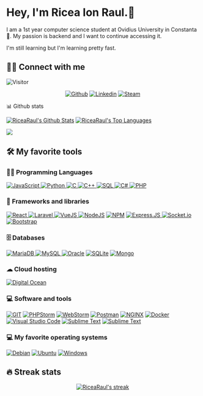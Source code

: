 # Hey, I'm Ricea Ion Raul.🙋‍

I am a 1st year computer science student at Ovidius University in Constanta 🌊. My passion is backend and I want to continue accessing it.

I'm still learning but I'm learning pretty fast.

## 🙋‍♂️ Connect with me
![Visitor](https://visitor-badge.laobi.icu/badge?page_id=RiceaRaul)
<!-- Badges template - https://github.com/badges/shields -->
<p align="center">
    <a href="https://github.com/RiceaRaul">
        <img alt="Github"
             src="https://img.shields.io/badge/GitHub-100000?style=for-the-badge&logo=github&logoColor=white"></a>
    <a href="https://www.linkedin.com/in/ricearaul/">
        <img alt="Linkedin"
             src="https://img.shields.io/badge/LinkedIn-0077B5?style=for-the-badge&logo=linkedin&logoColor=white"></a>
    <a href="https://steamcommunity.com/RiceaRaul">
        <img alt="Steam"
             src="https://img.shields.io/badge/Steam-000000?style=for-the-badge&logo=steam&logoColor=white"></a>
</p>
📊 Github stats
<p>
    <a align="center" href="https://github-readme-stats.vercel.app/api?username=RiceaRaul&show_icons=true&count_private=true&theme=react&hide_border=true&bg_color=1F222E&title_color=F85D7F&icon_color=F8D866"><img alt="RiceaRaul's Github Stats"
                    src="https://github-readme-stats.vercel.app/api?username=RiceaRaul&show_icons=true&count_private=true&theme=react&hide_border=true&bg_color=1F222E&title_color=F85D7F&icon_color=F8D866" /></a>
  <a align="center" href="https://github-readme-stats.vercel.app/api/top-langs/?username=RiceaRaul&langs_count=8&layout=compact&theme=react&hide_border=true&bg_color=1F222E&title_color=F85D7F&icon_color=F8D866">
    <img alt="RiceaRaul's Top Languages" src="https://github-readme-stats.vercel.app/api/top-langs/?username=RiceaRaul&langs_count=8&layout=compact&theme=react&hide_border=true&bg_color=1F222E&title_color=F85D7F&icon_color=F8D866" /></a>
</p>

<p>
  <a align="center" href="#">
    <img src="https://github-profile-trophy.vercel.app/?username=RiceaRaul&theme=monokai&column=8&no-frame=true&no-bg=true">
  </a>
</p>

## 🛠️ My favorite tools

### 👨‍💻 Programming Languages
<p>
    <a href="#">
        <img alt="JavaScript"
             src="https://img.shields.io/badge/JavaScript-323330?style=for-the-badge&logo=javascript&logoColor=F7DF1E" />
	</a>
    <a href="#">
        <img alt="Python"
             src="https://img.shields.io/badge/Python-3776AB?style=for-the-badge&logo=python&logoColor=white" />
	</a>
    <a href="#">
        <img alt="C"
             src="https://img.shields.io/badge/c-%2300599C.svg?style=for-the-badge&logo=c&logoColor=white" />
	</a>
    <a href="#">
        <img alt="C++"
             src="https://img.shields.io/badge/c++-%2300599C.svg?style=for-the-badge&logo=c%2B%2B&logoColor=white" />
	</a>
    <a href="#">
        <img alt="SQL"
             src="https://img.shields.io/badge/SQL%20-%23025E8C.svg?style=for-the-badge&logo=amazon-dynamodb&logoColor=white" />
	</a>
    <a href="#">
        <img alt="C#"
             src="https://img.shields.io/badge/C%23-239120?style=for-the-badge&logo=c-sharp&logoColor=white" />
	</a>
    <a href="#">
        <img alt="PHP"
             src="https://img.shields.io/badge/PHP-777BB4?style=for-the-badge&logo=php&logoColor=white" />
	</a>
</p>


### 🧰 Frameworks and libraries

<p>
    <a href="#">
        <img alt="React"
             src="https://img.shields.io/badge/React-20232A?style=for-the-badge&logo=laravel&logoColor=61DAFB"/>
	</a>
   <a href="#">
        <img alt="Laravel"
             src="https://img.shields.io/badge/Laravel-FF2D20?style=for-the-badge&logo=react&logoColor=61DAFB"/>
	</a>
    <a href="#">
        <img alt="VueJS"
             src="https://img.shields.io/badge/Vue.js-35495E?style=for-the-badge&logo=vuedotjs&logoColor=4FC08D"/>
	</a>
    <a href="#">
        <img alt="NodeJS"
             src="https://img.shields.io/badge/Node.js-339933?style=for-the-badge&logo=nodedotjs&logoColor=white"></a>
    <a href="#">
        <img alt="NPM"
             src="https://img.shields.io/badge/npm-CB3837?style=for-the-badge&logo=npm&logoColor=white"/></a>
    <a href="#">
        <img alt="Express.JS"
             src="https://img.shields.io/badge/Express.js-000000?style=for-the-badge&logo=express&logoColor=white"/>
	</a>
    <a href="#">
        <img alt="Socket.io"
             src="https://img.shields.io/badge/Socket.io-010101?&style=for-the-badge&logo=Socket.io&logoColor=white"/>
	</a>
    <a href="#">
        <img alt="Bootstrap"
             src="https://img.shields.io/badge/Bootstrap-563D7C?style=for-the-badge&logo=bootstrap&logoColor=white"/>
	</a>
   
</p>

### 🗄️ Databases

<p>
    <a href="#">
        <img alt="MariaDB"
             src="https://img.shields.io/badge/MariaDB-003545?style=for-the-badge&logo=mariadb&logoColor=white"/>
	</a>
    <a href="#">
        <img alt="MySQL"
             src="https://img.shields.io/badge/MySQL-00000F?style=for-the-badge&logo=mysql&logoColor=white"/>
	</a>
    <a href="#">
        <img alt="Oracle"
             src="https://img.shields.io/badge/Oracle-F80000?style=for-the-badge&logo=oracle&logoColor=black"/></a>
    <a href="#">
        <img alt="SQLite"
             src="https://img.shields.io/badge/SQLite-07405E?style=for-the-badge&logo=sqlite&logoColor=white"/></a>
  
  <a href="#">
        <img alt="Mongo"
             src="https://img.shields.io/badge/MongoDB-4EA94B?style=for-the-badge&logo=mongodb&logoColor=white"/></a>
</p>

### ☁ Cloud hosting
<p>
    <a href="#">
        <img alt="Digital Ocean"
             src="https://img.shields.io/badge/Digital_Ocean-0080FF?style=for-the-badge&logo=DigitalOcean&logoColor=white"></a>
</p>

### 💻 Software and tools
<p>
    <a href="#">
        <img alt="GIT"
             src="https://img.shields.io/badge/Git-F05032?style=for-the-badge&logo=git&logoColor=white"></a>
   <a href="#">
        <img alt="PHPStorm"
             src="https://img.shields.io/badge/-PHPStorm-181717?style=for-the-badge&logo=phpstorm&logoColor=white"></a>
   <a href="#">
        <img alt="WebStorm"
             src="https://img.shields.io/badge/WebStorm-000000?style=for-the-badge&logo=WebStorm&logoColor=white"></a>
    <a href="#">
        <img alt="Postman"
             src="https://img.shields.io/badge/Postman-FF6C37?style=for-the-badge&logo=Postman&logoColor=white"></a>
    <a href="#">
        <img alt="NGINX" 
             src="https://img.shields.io/badge/Nginx-009639?style=for-the-badge&logo=nginx&logoColor=white"></a>
    <a href="#">
        <img alt="Docker"
             src="https://img.shields.io/badge/Docker-2CA5E0?style=for-the-badge&logo=docker&logoColor=white"></a>
    <a href="#">
        <img alt="Visual Studio Code"
             src="https://img.shields.io/badge/Visual_Studio_Code-0078D4?style=for-the-badge&logo=visual%20studio%20code&logoColor=white"></a>
    <a href="#">
        <img alt="Sublime Text"
             src="https://img.shields.io/badge/sublime_text-%23575757.svg?&style=for-the-badge&logo=sublime-text&logoColor=important"></a>
   <a href="#">
        <img alt="Sublime Text"
             src="https://img.shields.io/badge/sublime_text-%23575757.svg?&style=for-the-badge&logo=sublime-text&logoColor=important"></a>
</p>

### 💻 My favorite operating systems
<p>
    <a href="#"><img alt="Debian"
                     src="https://img.shields.io/badge/Debian-A81D33?style=for-the-badge&logo=debian&logoColor=white"></a>
    <a href="#"><img alt="Ubuntu"
                     src="https://img.shields.io/badge/Ubuntu-E95420?style=for-the-badge&logo=ubuntu&logoColor=white"></a>
    <a href="#"><img alt="Windows"
                     src="https://img.shields.io/badge/Windows-0078D6?style=for-the-badge&logo=windows&logoColor=white"></a>
</p>

## 🔥 Streak stats

<!-- GitHub Readme Streak Stats - https://github.com/karimcambridge/github-readme-streak-stats -->
<p align="center">
  <a href="#">
    <img title="🔥 Streak stats" alt="RiceaRaul's streak" src="https://github-readme-streak-stats.herokuapp.com/?user=RiceaRaul&theme=monokai-metallian&hide_border=true"/>
  </a>
</p>
